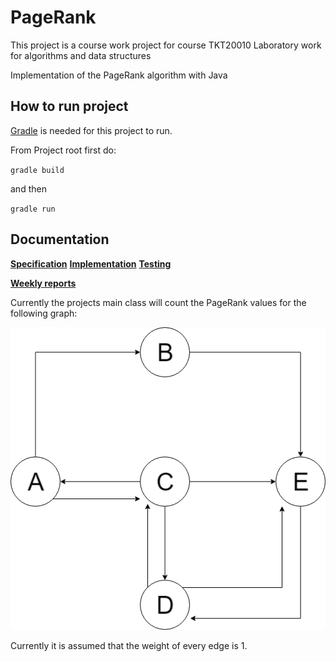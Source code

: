 # PageRank

This project is a course work project for course TKT20010 Laboratory work for algorithms and data structures

Implementation of the PageRank algorithm with Java

## How to run project
[Gradle](https://gradle.org) is needed for this project to run.

From Project root first do:

`gradle build`

and then

`gradle run`


## Documentation

[**Specification**](https://github.com/ConstantKrieg/PageRank/blob/master/doc/specification.md)
[**Implementation**](https://github.com/ConstantKrieg/PageRank/blob/master/doc/implementation.md)
[**Testing**](https://github.com/ConstantKrieg/PageRank/blob/master/doc/testing.md)

[**Weekly reports**](https://github.com/ConstantKrieg/PageRank/tree/master/doc/weekly%20reports)

Currently the projects main class will count the PageRank values for the following graph:

![GRAPH](https://github.com/ConstantKrieg/PageRank/blob/master/doc/example_graph.png?raw=true)

Currently it is assumed that the weight of every edge is 1.



